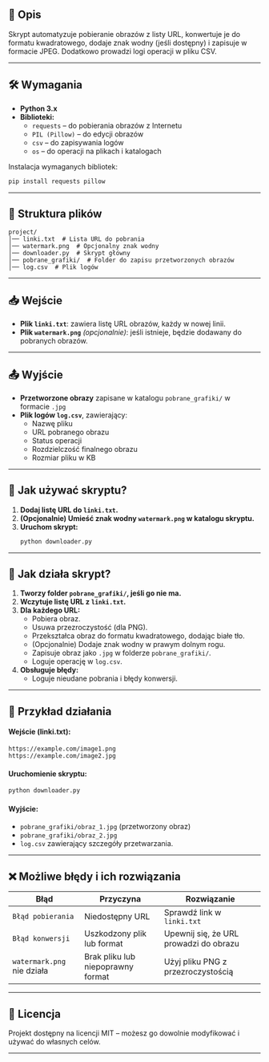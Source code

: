 ## 📌 Opis
Skrypt automatyzuje pobieranie obrazów z listy URL, konwertuje je do formatu kwadratowego, dodaje znak wodny (jeśli dostępny) i zapisuje w formacie JPEG. Dodatkowo prowadzi logi operacji w pliku CSV.

---

## 🛠️ Wymagania
- **Python 3.x**
- **Biblioteki:**
  - `requests` – do pobierania obrazów z Internetu
  - `PIL (Pillow)` – do edycji obrazów
  - `csv` – do zapisywania logów
  - `os` – do operacji na plikach i katalogach

Instalacja wymaganych bibliotek:
```sh
pip install requests pillow
```
---

## 📂 Struktura plików

```
project/
│── linki.txt  # Lista URL do pobrania
│── watermark.png  # Opcjonalny znak wodny
│── downloader.py  # Skrypt główny
│── pobrane_grafiki/  # Folder do zapisu przetworzonych obrazów
│── log.csv  # Plik logów
```

---

## 📥 Wejście
- **Plik `linki.txt`**: zawiera listę URL obrazów, każdy w nowej linii.
- **Plik `watermark.png`** *(opcjonalnie)*: jeśli istnieje, będzie dodawany do pobranych obrazów.

---

## 📤 Wyjście
- **Przetworzone obrazy** zapisane w katalogu `pobrane_grafiki/` w formacie `.jpg`
- **Plik logów `log.csv`**, zawierający:
  - Nazwę pliku
  - URL pobranego obrazu
  - Status operacji
  - Rozdzielczość finalnego obrazu
  - Rozmiar pliku w KB

---

## 🔧 Jak używać skryptu?
1. **Dodaj listę URL do `linki.txt`.**
2. **(Opcjonalnie) Umieść znak wodny `watermark.png` w katalogu skryptu.**
3. **Uruchom skrypt:**
   ```sh
   python downloader.py
   ```

---

## 🔄 Jak działa skrypt?
1. **Tworzy folder `pobrane_grafiki/`, jeśli go nie ma.**
2. **Wczytuje listę URL z `linki.txt`.**
3. **Dla każdego URL:**
   - Pobiera obraz.
   - Usuwa przezroczystość (dla PNG).
   - Przekształca obraz do formatu kwadratowego, dodając białe tło.
   - (Opcjonalnie) Dodaje znak wodny w prawym dolnym rogu.
   - Zapisuje obraz jako `.jpg` w folderze `pobrane_grafiki/`.
   - Loguje operację w `log.csv`.
4. **Obsługuje błędy:**
   - Loguje nieudane pobrania i błędy konwersji.

---

## 🚀 Przykład działania
#### Wejście (linki.txt):
```
https://example.com/image1.png
https://example.com/image2.jpg
```
#### Uruchomienie skryptu:
```sh
python downloader.py
```
#### Wyjście:
- `pobrane_grafiki/obraz_1.jpg` (przetworzony obraz)
- `pobrane_grafiki/obraz_2.jpg`
- `log.csv` zawierający szczegóły przetwarzania.

---

## ❌ Możliwe błędy i ich rozwiązania
| Błąd | Przyczyna | Rozwiązanie |
|------|----------|------------|
| `Błąd pobierania` | Niedostępny URL | Sprawdź link w `linki.txt` |
| `Błąd konwersji` | Uszkodzony plik lub format | Upewnij się, że URL prowadzi do obrazu |
| `watermark.png` nie działa | Brak pliku lub niepoprawny format | Użyj pliku PNG z przezroczystością |

---

## 📜 Licencja
Projekt dostępny na licencji MIT – możesz go dowolnie modyfikować i używać do własnych celów.

---
